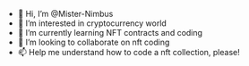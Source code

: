 - 👋 Hi, I’m @Mister-Nimbus
- 👀 I’m interested in cryptocurrency world
- 🌱 I’m currently learning NFT contracts and coding
- 💞️ I’m looking to collaborate on nft coding
- 📫 Help me understand how to code a nft collection, please!
<!---
Mister-Nimbus/Mister-Nimbus is a ✨ special ✨ repository because its `README.md` (this file) appears on your GitHub profile.
You can click the Preview link to take a look at your changes.
--->
